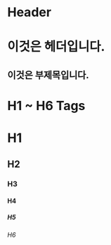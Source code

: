 Header
===
이것은 헤더입니다.
===
이것은 부제목입니다.
---


H1 ~ H6 Tags
===
# H1
## H2
### H3
#### H4
##### H5
###### H6

